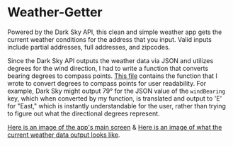 # Weather-Getter
Powered by the Dark Sky API, this clean and simple weather app gets the current weather conditions for the address that you input. Valid inputs include partial addresses, full addresses, and zipcodes.

Since the Dark Sky API outputs the weather data via JSON and utilizes degrees for the wind direction, I had to write a function that converts bearing degrees to compass points. [This file](degreesToCompass.py) contains the function that I wrote to convert degrees to compass points for user readability. For example, Dark Sky might output 79° for the JSON value of the `windBearing` key, which when converted by my function, is translated and output to 'E' for "East," which is instantly understandable for the user, rather than trying to figure out what the directional degrees represent.

[Here is an image of the app's main screen](WeatherGetterMainScreen.png) & [Here is an image of what the current weather data output looks like](WeatherGetterWeatherConditionsDisplay.png).

